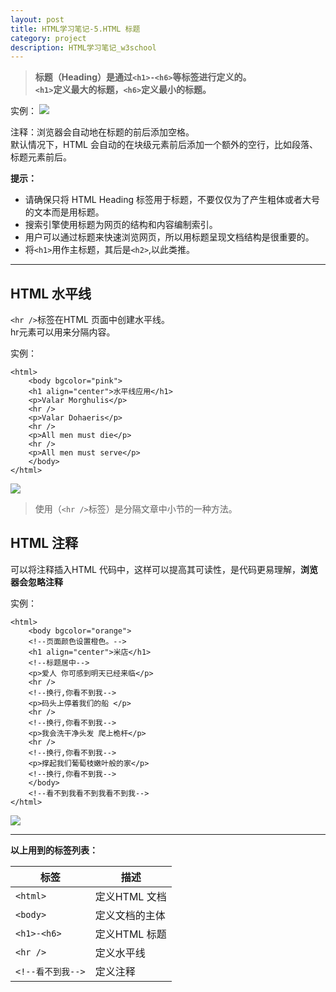 ```yaml
---
layout: post
title: HTML学习笔记-5.HTML 标题
category: project
description: HTML学习笔记_w3school
---
```


> **标题（Heading）是通过`<h1>-<h6>`等标签进行定义的。<br />`<h1>`定义最大的标题，`<h6>`定义最小的标题。**

实例：
![](http://upload-images.jianshu.io/upload_images/1633880-bd324282e48b6650.jpg?imageMogr2/auto-orient/strip%7CimageView2/2/w/1240)

注释：浏览器会自动地在标题的前后添加空格。<br />默认情况下，HTML 会自动的在块级元素前后添加一个额外的空行，比如段落、标题元素前后。

**提示：**

* 请确保只将 HTML Heading 标签用于标题，不要仅仅为了产生粗体或者大号的文本而是用标题。
* 搜索引擎使用标题为网页的结构和内容编制索引。
* 用户可以通过标题来快速浏览网页，所以用标题呈现文档结构是很重要的。
* 将`<h1>`用作主标题，其后是`<h2>`,以此类推。

---------------------------------

## HTML 水平线
`<hr />`标签在HTML 页面中创建水平线。<br />hr元素可以用来分隔内容。

实例：

    <html>
        <body bgcolor="pink">
        <h1 align="center">水平线应用</h1>
        <p>Valar Morghulis</p>
        <hr />
        <p>Valar Dohaeris</p>
        <hr />
        <p>All men must die</p>
        <hr />
        <p>All men must serve</p>
        </body>
    </html>

![](http://upload-images.jianshu.io/upload_images/1633880-7475974510b97721.jpg?imageMogr2/auto-orient/strip%7CimageView2/2/w/1240)

> 使用（`<hr />`标签）是分隔文章中小节的一种方法。

## HTML 注释
可以将注释插入HTML 代码中，这样可以提高其可读性，是代码更易理解，**浏览器会忽略注释**

实例：

    <html>
        <body bgcolor="orange">
        <!--页面颜色设置橙色。-->
        <h1 align="center">米店</h1>
        <!--标题居中-->
        <p>爱人 你可感到明天已经来临</p>
        <hr />
        <!--换行,你看不到我-->
        <p>码头上停着我们的船 </p>
        <hr />
        <!--换行,你看不到我-->
        <p>我会洗干净头发 爬上桅杆</p>
        <hr />
        <!--换行,你看不到我-->
        <p>撑起我们葡萄枝嫩叶般的家</p>
        <!--换行,你看不到我-->
        </body>
        <!--看不到我看不到我看不到我-->
    </html>

![](http://upload-images.jianshu.io/upload_images/1633880-eda47bbd12740128.jpg?imageMogr2/auto-orient/strip%7CimageView2/2/w/1240)

---------------------
**以上用到的标签列表：**

| 标签            | 描述        |
| ------------- | --------- |
| `<html>`      | 定义HTML 文档 |
| `<body>`      | 定义文档的主体   |
| `<h1>-<h6>`   | 定义HTML 标题 |
| `<hr />`      | 定义水平线     |
| `<!--看不到我-->` | 定义注释      |
